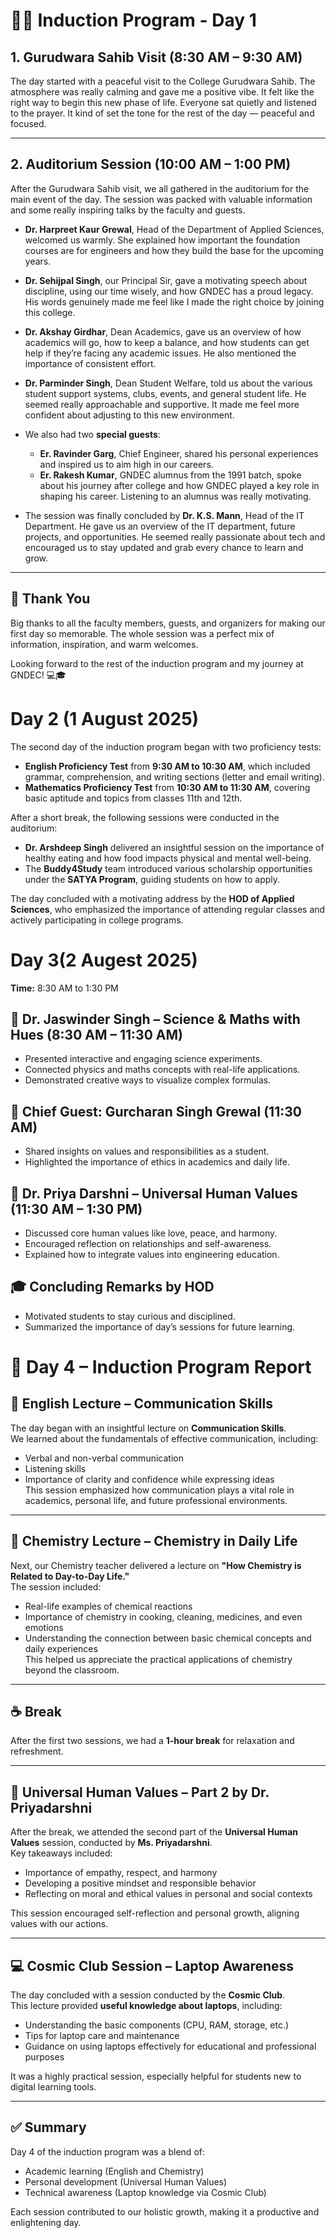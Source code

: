 # 🧑‍🎓 Induction Program - Day 1

## 1. Gurudwara Sahib Visit (8:30 AM – 9:30 AM)

The day started with a peaceful visit to the College Gurudwara Sahib. The atmosphere was really calming and gave me a positive vibe. It felt like the right way to begin this new phase of life. Everyone sat quietly and listened to the prayer. It kind of set the tone for the rest of the day — peaceful and focused.

---

## 2. Auditorium Session (10:00 AM – 1:00 PM)

After the Gurudwara Sahib visit, we all gathered in the auditorium for the main event of the day. The session was packed with valuable information and some really inspiring talks by the faculty and guests.

- **Dr. Harpreet Kaur Grewal**, Head of the Department of Applied Sciences, welcomed us warmly. She explained how important the foundation courses are for engineers and how they build the base for the upcoming years.

- **Dr. Sehijpal Singh**, our Principal Sir, gave a motivating speech about discipline, using our time wisely, and how GNDEC has a proud legacy. His words genuinely made me feel like I made the right choice by joining this college.

- **Dr. Akshay Girdhar**, Dean Academics, gave us an overview of how academics will go, how to keep a balance, and how students can get help if they’re facing any academic issues. He also mentioned the importance of consistent effort.

- **Dr. Parminder Singh**, Dean Student Welfare, told us about the various student support systems, clubs, events, and general student life. He seemed really approachable and supportive. It made me feel more confident about adjusting to this new environment.

- We also had two **special guests**:  
  - **Er. Ravinder Garg**, Chief Engineer, shared his personal experiences and inspired us to aim high in our careers.  
  - **Er. Rakesh Kumar**, GNDEC alumnus from the 1991 batch, spoke about his journey after college and how GNDEC played a key role in shaping his career. Listening to an alumnus was really motivating.

- The session was finally concluded by **Dr. K.S. Mann**, Head of the IT Department. He gave us an overview of the IT department, future projects, and opportunities. He seemed really passionate about tech and encouraged us to stay updated and grab every chance to learn and grow.

---

## 🙏 Thank You

Big thanks to all the faculty members, guests, and organizers for making our first day so memorable. The whole session was a perfect mix of information, inspiration, and warm welcomes.

Looking forward to the rest of the induction program and my journey at GNDEC! 💻🎓

# Day 2 (1 August 2025)

The second day of the induction program began with two proficiency tests:

- **English Proficiency Test** from **9:30 AM to 10:30 AM**, which included grammar, comprehension, and writing sections (letter and email writing).
- **Mathematics Proficiency Test** from **10:30 AM to 11:30 AM**, covering basic aptitude and topics from classes 11th and 12th.

After a short break, the following sessions were conducted in the auditorium:

- **Dr. Arshdeep Singh** delivered an insightful session on the importance of healthy eating and how food impacts physical and mental well-being.
- The **Buddy4Study** team introduced various scholarship opportunities under the **SATYA Program**, guiding students on how to apply.

The day concluded with a motivating address by the **HOD of Applied Sciences**, who emphasized the importance of attending regular classes and actively participating in college programs.

# Day 3(2 Augest 2025)

**Time:** 8:30 AM to 1:30 PM

## 🧪 Dr. Jaswinder Singh – Science & Maths with Hues (8:30 AM – 11:30 AM)
- Presented interactive and engaging science experiments.
- Connected physics and maths concepts with real-life applications.
- Demonstrated creative ways to visualize complex formulas.

## 🎤 Chief Guest: Gurcharan Singh Grewal (11:30 AM)
- Shared insights on values and responsibilities as a student.
- Highlighted the importance of ethics in academics and daily life.

## 🌱 Dr. Priya Darshni – Universal Human Values (11:30 AM – 1:30 PM)
- Discussed core human values like love, peace, and harmony.
- Encouraged reflection on relationships and self-awareness.
- Explained how to integrate values into engineering education.

## 🎓 Concluding Remarks by HOD
- Motivated students to stay curious and disciplined.
- Summarized the importance of day’s sessions for future learning.

# 🌟 Day 4 – Induction Program Report

## 📘 English Lecture – Communication Skills
The day began with an insightful lecture on **Communication Skills**.  
We learned about the fundamentals of effective communication, including:
- Verbal and non-verbal communication
- Listening skills
- Importance of clarity and confidence while expressing ideas  
This session emphasized how communication plays a vital role in academics, personal life, and future professional environments.

---

## 🧪 Chemistry Lecture – Chemistry in Daily Life
Next, our Chemistry teacher delivered a lecture on **"How Chemistry is Related to Day-to-Day Life."**  
The session included:
- Real-life examples of chemical reactions
- Importance of chemistry in cooking, cleaning, medicines, and even emotions
- Understanding the connection between basic chemical concepts and daily experiences  
This helped us appreciate the practical applications of chemistry beyond the classroom.

---

## ☕ Break
After the first two sessions, we had a **1-hour break** for relaxation and refreshment.

---

## 🌱 Universal Human Values – Part 2 by Dr. Priyadarshni
After the break, we attended the second part of the **Universal Human Values** session, conducted by **Ms. Priyadarshni**.  
Key takeaways included:
- Importance of empathy, respect, and harmony
- Developing a positive mindset and responsible behavior
- Reflecting on moral and ethical values in personal and social contexts

This session encouraged self-reflection and personal growth, aligning values with our actions.

---

## 💻 Cosmic Club Session – Laptop Awareness
The day concluded with a session conducted by the **Cosmic Club**.  
This lecture provided **useful knowledge about laptops**, including:
- Understanding the basic components (CPU, RAM, storage, etc.)
- Tips for laptop care and maintenance
- Guidance on using laptops effectively for educational and professional purposes

It was a highly practical session, especially helpful for students new to digital learning tools.

---

## ✅ Summary
Day 4 of the induction program was a blend of:
- Academic learning (English and Chemistry)
- Personal development (Universal Human Values)
- Technical awareness (Laptop knowledge via Cosmic Club)

Each session contributed to our holistic growth, making it a productive and enlightening day.

